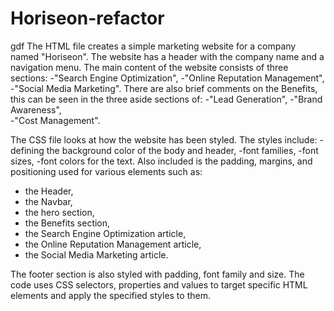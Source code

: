 # Horiseon-refactor
gdf
The HTML file creates a simple marketing website for a company named "Horiseon". 
The website has a header with the company name and a navigation menu. 
The main content of the website consists of three sections: 
-"Search Engine Optimization", 
-"Online Reputation Management", 
-"Social Media Marketing". 
There are also brief comments on the Benefits, this can be seen in the three aside sections of: 
-"Lead Generation", 
-"Brand Awareness",  
-"Cost Management".

The CSS file looks at how the website has been styled. 
The styles include:
 -defining the background color of the body and header, 
 -font families,
 -font sizes, 
 -font colors for the text.
 Also included is the padding, margins, and positioning used for various elements such as:
 - the Header,
 - the Navbar, 
 - the hero section, 
 - the Benefits section,
 - the Search Engine Optimization article, 
 - the Online Reputation Management article,
 - the Social Media Marketing article. 

The footer section is also styled with padding, font family and size. The code uses CSS selectors, properties and values to target specific HTML elements and apply the specified styles to them.